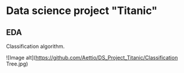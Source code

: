 # Data science project "Titanic"

## EDA


Classification algorithm.

![Image alt](https://github.com/Aettio/DS_Project_Titanic/Classification Tree.jpg)
